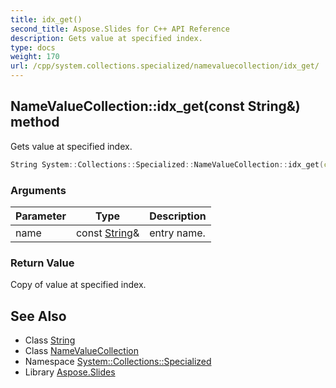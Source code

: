 ```yaml
---
title: idx_get()
second_title: Aspose.Slides for C++ API Reference
description: Gets value at specified index.
type: docs
weight: 170
url: /cpp/system.collections.specialized/namevaluecollection/idx_get/
---
```

## NameValueCollection::idx_get(const String\&) method


Gets value at specified index.

```cpp
String System::Collections::Specialized::NameValueCollection::idx_get(const String &name)
```


### Arguments

| Parameter | Type | Description |
| --- | --- | --- |
| name | const [String](../../../system/string/)\& | entry name. |

### Return Value

Copy of value at specified index.

## See Also

* Class [String](../../system/string/)
* Class [NameValueCollection](./)
* Namespace [System::Collections::Specialized](../)
* Library [Aspose.Slides](../../)